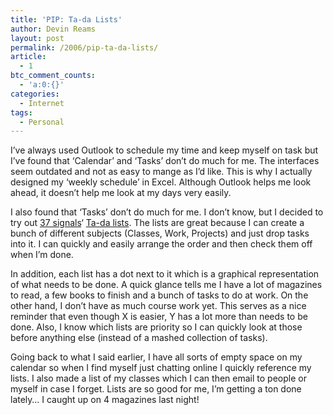 ```yaml
---
title: 'PIP: Ta-da Lists'
author: Devin Reams
layout: post
permalink: /2006/pip-ta-da-lists/
article:
  - 1
btc_comment_counts:
  - 'a:0:{}'
categories:
  - Internet
tags:
  - Personal
---
```

I&#8217;ve always used Outlook to schedule my time and keep myself on task but I&#8217;ve found that &#8216;Calendar&#8217; and &#8216;Tasks&#8217; don&#8217;t do much for me. The interfaces seem outdated and not as easy to mange as I&#8217;d like. This is why I actually designed my &#8216;weekly schedule&#8217; in Excel. Although Outlook helps me look ahead, it doesn&#8217;t help me look at my days very easily.

I also found that &#8216;Tasks&#8217; don&#8217;t do much for me. I don&#8217;t know, but I decided to try out [37 signals][1]&#8216; [Ta-da lists][2]. The lists are great because I can create a bunch of different subjects (Classes, Work, Projects) and just drop tasks into it. I can quickly and easily arrange the order and then check them off when I&#8217;m done.

In addition, each list has a dot next to it which is a graphical representation of what needs to be done. A quick glance tells me I have a lot of magazines to read, a few books to finish and a bunch of tasks to do at work. On the other hand, I don&#8217;t have as much course work yet. This serves as a nice reminder that even though X is easier, Y has a lot more than needs to be done. Also, I know which lists are priority so I can quickly look at those before anything else (instead of a mashed collection of tasks).

Going back to what I said earlier, I have all sorts of empty space on my calendar so when I find myself just chatting online I quickly reference my lists. I also made a list of my classes which I can then email to people or myself in case I forget. Lists are so good for me, I&#8217;m getting a ton done lately&#8230; I caught up on 4 magazines last night!

 [1]: http://www.37signals.com/
 [2]: http://www.tadalist.com/